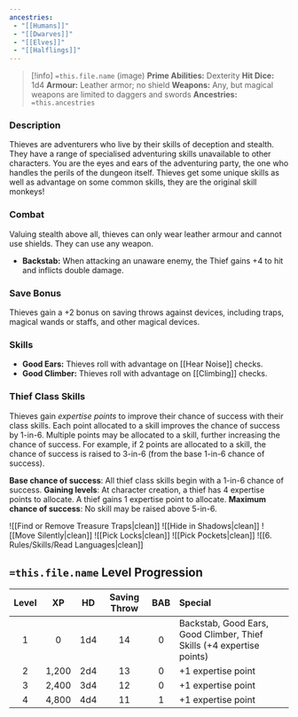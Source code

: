 ```yaml
---
ancestries:
 - "[[Humans]]"
 - "[[Dwarves]]"
 - "[[Elves]]"
 - "[[Halflings]]"
---
```


 >[!info] `=this.file.name`  (image)
**Prime Abilities:** Dexterity
**Hit Dice:** 1d4
**Armour:** Leather armor; no shield
**Weapons:**  Any, but magical weapons are limited to daggers and swords
**Ancestries:** `=this.ancestries`
  

### Description

Thieves are adventurers who live by their skills of deception and stealth. They have a range of specialised adventuring skills unavailable to other characters. You are the eyes and ears of the adventuring party, the one who handles the perils of the dungeon itself. Thieves get some unique skills as well as advantage on some common skills, they are the original skill monkeys!

  

### Combat
 
Valuing stealth above all, thieves can only wear leather armour and cannot use shields. They can use any weapon.

- **Backstab:** When attacking an unaware enemy, the Thief gains +4 to hit and inflicts double damage.

  

### Save Bonus
 
Thieves gain a +2 bonus on saving throws against devices, including traps, magical wands or staffs, and other magical devices.

  
### Skills

- **Good Ears:** Thieves roll with advantage on [[Hear Noise]] checks.
- **Good Climber:** Thieves roll with advantage on [[Climbing]] checks.

### Thief Class Skills
Thieves gain *expertise points* to improve their chance of success with their class skills. Each point allocated to a skill improves the chance of success by 1-in-6. Multiple points may be allocated to a skill, further increasing the chance of success. For example, if 2 points are allocated to a skill, the chance of success is raised to 3-in-6 (from the base 1-in-6 chance of success). 

**Base chance of success**: All thief class skills begin with a 1-in-6 chance of success.
 **Gaining levels**: At character creation, a thief has 4 expertise points to allocate. A thief gains 1 expertise point to allocate. 
 **Maximum chance of success**: No skill may be raised above 5-in-6.

![[Find or Remove Treasure Traps|clean]]
![[Hide in Shadows|clean]]
![[Move Silently|clean]]
![[Pick Locks|clean]]
![[Pick Pockets|clean]]
![[6. Rules/Skills/Read Languages|clean]]


## `=this.file.name` Level Progression

  
| Level |  XP   | HD  | Saving Throw | BAB | Special                                                               |
|:-----:|:-----:|:---:|:------------:|:---:|:--------------------------------------------------------------------- |
|   1   |   0   | 1d4 |      14      |  0  | Backstab, Good Ears, Good Climber, Thief Skills (+4 expertise points) | 
|   2   | 1,200 | 2d4 |      13      |  0  | +1 expertise point                                                    |
|   3   | 2,400 | 3d4 |      12      |  0  | +1 expertise point                                                    |
|   4   | 4,800 | 4d4 |      11      |  1  | +1 expertise point                                                    |
  
